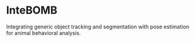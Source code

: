 # InteBOMB
Integrating generic object tracking and segmentation with pose estimation for animal behavioral analysis.
